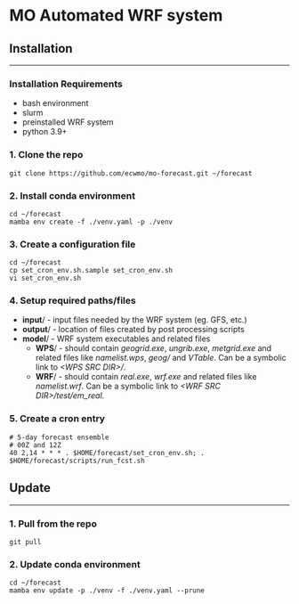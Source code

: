 # MO Automated WRF system

## Installation
---

### Installation Requirements
- bash environment
- slurm
- preinstalled WRF system
- python 3.9+

### 1. Clone the repo
```
git clone https://github.com/ecwmo/mo-forecast.git ~/forecast
```

### 2. Install conda environment
```
cd ~/forecast
mamba env create -f ./venv.yaml -p ./venv
```

### 3. Create a configuration file
```
cd ~/forecast
cp set_cron_env.sh.sample set_cron_env.sh
vi set_cron_env.sh
```

### 4. Setup required paths/files
- __input__/ - input files needed by the WRF system (eg. GFS, etc.)
- __output__/ - location of files created by post processing scripts
- __model__/ - WRF system executables and related files
    - __WPS__/ - should contain _geogrid.exe_, _ungrib.exe_, _metgrid.exe_ and related files like _namelist.wps_, _geog/_ and _VTable_. Can be a symbolic link to _\<WPS SRC DIR\>/_.
    - __WRF__/ - should contain _real.exe_, _wrf.exe_ and related files like _namelist.wrf_. Can be a symbolic link to _\<WRF SRC DIR\>/test/em_real_.

### 5. Create a cron entry
```
# 5-day forecast ensemble
# 00Z and 12Z
40 2,14 * * * . $HOME/forecast/set_cron_env.sh; . $HOME/forecast/scripts/run_fcst.sh
```  

## Update
---

### 1. Pull from the repo
```
git pull
```

### 2. Update conda environment
```
cd ~/forecast
mamba env update -p ./venv -f ./venv.yaml --prune
```